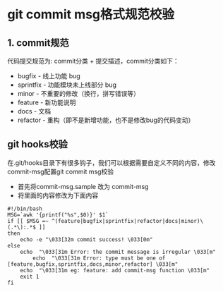 # git commit msg格式规范校验

## 1. commit规范

代码提交规范为: commit分类 + 提交描述，commit分类如下：

+ bugfix - 线上功能 bug
+ sprintfix - 功能模块未上线部分 bug
+ minor - 不重要的修改（换行，拼写错误等）
+ feature - 新功能说明
+ docs - 文档
+ refactor - 重构（即不是新增功能，也不是修改bug的代码变动）

## git hooks校验

在.git/hooks目录下有很多钩子，我们可以根据需要自定义不同的内容，修改commit-msg配置git commit msg校验

+ 首先将commit-msg.sample 改为 commit-msg
+ 将里面的内容修改为下面内容

```shell
#!/bin/bash
MSG=`awk '{printf("%s",$0)}' $1`
if [[ $MSG =~ ^(feature|bugfix|sprintfix|refactor|docs|minor)\(.*\):.*$ ]]
then
    echo -e "\033[32m commit success! \033[0m"
else
    echo  "\033[31m Error: the commit message is irregular \033[m"
        echo  "\033[31m Error: type must be one of [feature,bugfix,sprintfix,docs,minor,refactor] \033[m"
    echo  "\033[31m eg: feature: add commit-msg function \033[m"
    exit 1
fi
```
